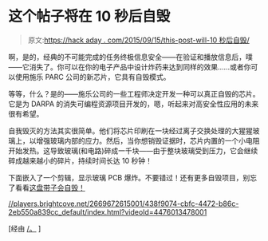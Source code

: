 # 这个帖子将在 10 秒后自毁

> 原文:[https://hack aday . com/2015/09/15/this-post-will-10 秒后自毁/](https://hackaday.com/2015/09/15/this-post-will-self-destruct-in-10-seconds/)

啊，是的，经典的不可能完成的任务终极信息安全——在验证和播放信息后，噗——它消失了。你可以在你的电子产品中设计炸药来达到同样的效果……或者你可以使用施乐 PARC 公司的新芯片，它具有自毁模式。

等等，什么？是的——施乐公司的一些工程师决定开发一种可以真正自毁的芯片。它是为 DARPA 的消失可编程资源项目开发的，嗯，听起来对高安全性应用的未来很有希望。

自我毁灭的方法其实很简单。他们将芯片印刷在一块经过离子交换处理的大猩猩玻璃上，以增强玻璃内部的应力。然后，当你想销毁证据时，芯片内置的一个小电阻开始发热。这导致玻璃(和电路)碎成一千块——由于整块玻璃受到压力，它会继续碎成越来越小的碎片，持续时间长达 10 秒钟！

下面嵌入了一个剪辑，显示玻璃 PCB 爆炸。不要错过！还有更多自毁项目，别忘了看看[这盘带子会自毁！](http://hackaday.com/2014/10/18/this-message-will-self-destruct-in-5-seconds/)

[//players.brightcove.net/2669672615001/438f9074-cbfc-4472-b86c-2eb550a839cc_default/index.html?videoId=4476013478001](//players.brightcove.net/2669672615001/438f9074-cbfc-4472-b86c-2eb550a839cc_default/index.html?videoId=4476013478001)

[经由 [/。](http://slashdot.org/submission/4918057/xerox-parc-creates-self-destructing-chip) ]